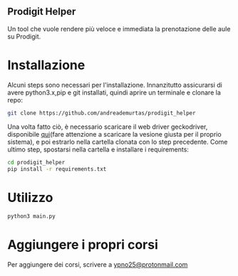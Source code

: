 ## Prodigit Helper
Un tool che vuole rendere più veloce e immediata la prenotazione delle aule su Prodigit.

# Installazione
Alcuni steps sono necessari per l'installazione. Innanzitutto assicurarsi di avere python3.x,pip e git installati, quindi aprire un terminale e clonare la repo:
```bash
git clone https://github.com/andreademurtas/prodigit_helper
```
Una volta fatto ciò, è necessario scaricare il web driver geckodriver, disponibile [qui](https://github.com/mozilla/geckodriver/releases)(fare attenzione a scaricare la vesione giusta per il proprio sistema), e poi estrarlo nella cartella clonata con lo step precedente.
Come ultimo step, spostarsi nella cartella e installare i requirements:
```bash
cd prodigit_helper
pip install -r requirements.txt
```

# Utilizzo
```bash
python3 main.py
```

# Aggiungere i propri corsi
Per aggiungere dei corsi, scrivere a <ypno25@protonmail.com>
